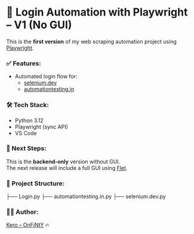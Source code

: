 # 🔐 Login Automation with Playwright – V1 (No GUI)

This is the **first version** of my web scraping automation project using [Playwright](https://playwright.dev/).

### ✅ Features:
- Automated login flow for:
  - [selenium.dev](https://www.selenium.dev/selenium/web/web-form.html)
  - [automationtesting.in](https://demo.automationtesting.in/Register.html)

### 🛠️ Tech Stack:
- Python 3.12
- Playwright (sync API)
- VS Code

### 🚀 Next Steps:
This is the **backend-only** version without GUI.  
The next release will include a full GUI using [Flet](https://flet.dev/).

### 📂 Project Structure:
├── Login.py
├── automationtesting.in.py
├── selenium.dev.py

### 👨‍💻 Author:
[Kero – OnFiNtY](https://github.com/Onfinty) 🔥
